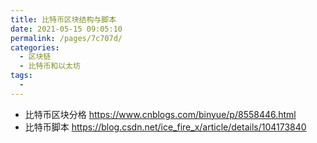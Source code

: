 ```yaml
---
title: 比特币区块结构与脚本
date: 2021-05-15 09:05:10
permalink: /pages/7c707d/
categories:
  - 区块链
  - 比特币和以太坊
tags:
  - 
---
```



* 比特币区块分格 https://www.cnblogs.com/binyue/p/8558446.html
* 比特币脚本 https://blog.csdn.net/ice_fire_x/article/details/104173840



